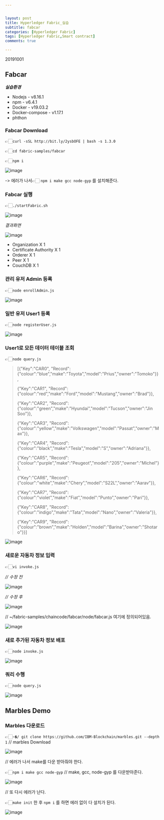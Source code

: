 ```yaml
---


layout: post
title: Hyperledger Fabric_실습
subtitle: fabcar
categories: [Hyperledger Fabric]
tags: [Hyperledger Fabric,Smart contract]
comments: true

---
```


20191001

## Fabcar

***실습환경***

- Nodejs - v8.16.1
- npm - v6.4.1 
- Docker - v19.03.2
- Docker-compose - v1.17.1
- phthon

### Fabcar Download

👉🏻`curl -sSL http://bit.ly/2ysbOFE | bash -s 1.3.0`

👉🏻`cd fabric-samples/fabcar `

👉🏻`npm i`

![image](https://user-images.githubusercontent.com/43080040/65937154-e95e3b80-e459-11e9-902c-445267844348.png)

-> 에러가 나서👉🏻 `npm i make gcc node-gyp` 를 설치해준다.

### Fabcar 실행

👉🏻`./startFabric.sh`

![image](https://user-images.githubusercontent.com/43080040/65937334-8faa4100-e45a-11e9-8c0f-cd6a51d39131.png)

*결과화면*

![image](https://user-images.githubusercontent.com/43080040/65937437-d304af80-e45a-11e9-9fbc-fc79966a4836.png)

- Organization X 1
- Certificate Authority X 1
- Orderer X 1
- Peer X 1
- CouchDB X 1

### 관리 유저 Admin 등록

👉🏻`node enrollAdmin.js` 

![image](https://user-images.githubusercontent.com/43080040/65937733-c7fe4f00-e45b-11e9-846a-42dff48429d7.png)

### 일반 유저 User1 등록

👉🏻`node registerUser.js` 

![image](https://user-images.githubusercontent.com/43080040/65937927-6094cf00-e45c-11e9-9f23-da74ac463f04.png)

### User1로 모든 데이터 테이블 조회  

👉🏻`node query.js` 

> [{"Key":"CAR0", "Record":{"colour":"blue","make":"Toyota","model":"Prius","owner":"Tomoko"}},
>
> {"Key":"CAR1", "Record":{"colour":"red","make":"Ford","model":"Mustang","owner":"Brad"}},
>
> {"Key":"CAR2", "Record":{"colour":"green","make":"Hyundai","model":"Tucson","owner":"Jin Soo"}},
>
> {"Key":"CAR3", "Record":{"colour":"yellow","make":"Volkswagen","model":"Passat","owner":"Max"}},
>
> {"Key":"CAR4", "Record":{"colour":"black","make":"Tesla","model":"S","owner":"Adriana"}},
>
> {"Key":"CAR5", "Record":{"colour":"purple","make":"Peugeot","model":"205","owner":"Michel"}},
>
> {"Key":"CAR6", "Record":{"colour":"white","make":"Chery","model":"S22L","owner":"Aarav"}},
>
> {"Key":"CAR7", "Record":{"colour":"violet","make":"Fiat","model":"Punto","owner":"Pari"}},
>
> {"Key":"CAR8", "Record":{"colour":"indigo","make":"Tata","model":"Nano","owner":"Valeria"}},
>
> {"Key":"CAR9", "Record":{"colour":"brown","make":"Holden","model":"Barina","owner":"Shotaro"}}]

![image](https://user-images.githubusercontent.com/43080040/65938114-05afa780-e45d-11e9-8e72-4c7ea05f120f.png)

### 새로운 자동차 정보 입력

👉🏻`vi invoke.js`

*// 수정 전*

![image](https://user-images.githubusercontent.com/43080040/65938447-ef561b80-e45d-11e9-865d-af227f3d2145.png)

*// 수정 후*

![image](https://user-images.githubusercontent.com/43080040/65938570-3d6b1f00-e45e-11e9-9ee5-f5ae4caa6940.png)

// ~/fabric-samples/chaincode/fabcar/node/fabcar.js 여기에 정의되어있음.

![image](https://user-images.githubusercontent.com/43080040/65938384-cb92d580-e45d-11e9-95ab-866fff9b7e69.png)

### 새로 추가된 자동차 정보 배포

👉🏻`node invoke.js`

![image](https://user-images.githubusercontent.com/43080040/65938661-84591480-e45e-11e9-993e-a386d5e81f9c.png)

### 쿼리 수행

👉🏻`node query.js`

![image](https://user-images.githubusercontent.com/43080040/65943705-19620a80-e46b-11e9-9187-fc9ce84540a5.png)



## Marbles Demo

### Marbles 다운로드

👉🏻`~💲/ git clone https://github.com/IBM-Blockchain/marbles.git --depth 1` // marbles Download

![image](https://user-images.githubusercontent.com/43080040/65946217-9cd22a80-e470-11e9-8820-91dbf29ed904.png)

// 에러가 나서 make를 다운 받아줘야 한다.

👉🏻`npm i make gcc node-gyp` // make, gcc, node-gyp 를 다운받아준다.

![image](https://user-images.githubusercontent.com/43080040/65946287-cdb25f80-e470-11e9-8cc3-15ff4a53d37f.png)

// 또 다시 에러가 난다. 

👉🏻`make init` 한 후 `npm i` 를 하면 에러 없이 다 설치가 된다.

![image](https://user-images.githubusercontent.com/43080040/65946357-f3d7ff80-e470-11e9-8630-e00fe3cd57aa.png)

